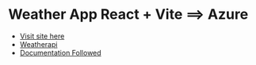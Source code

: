 # Weather App React + Vite ==> Azure

- [Visit site here ](https://jolly-bush-09eb13f00.5.azurestaticapps.net/) 
- [Weatherapi ](https://www.weatherapi.com/) 
- [Documentation Followed](https://vitejs.dev/guide/static-deploy.html#azure-static-web-apps) 
